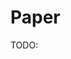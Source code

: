 <!-- file_identifier: LeBaFx2Pz6aieRu6M2Tc -->
<!-- markdownlint-disable MD041 MD036 MD024 MD022 -->

# Paper

TODO:
